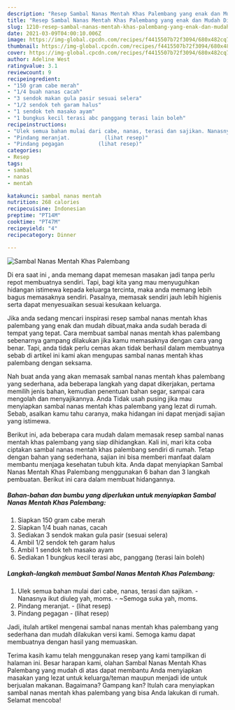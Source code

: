 ```yaml
---
description: "Resep Sambal Nanas Mentah Khas Palembang yang enak dan Mudah Dibuat"
title: "Resep Sambal Nanas Mentah Khas Palembang yang enak dan Mudah Dibuat"
slug: 1210-resep-sambal-nanas-mentah-khas-palembang-yang-enak-dan-mudah-dibuat
date: 2021-03-09T04:00:10.006Z
image: https://img-global.cpcdn.com/recipes/f4415507b72f3094/680x482cq70/sambal-nanas-mentah-khas-palembang-foto-resep-utama.jpg
thumbnail: https://img-global.cpcdn.com/recipes/f4415507b72f3094/680x482cq70/sambal-nanas-mentah-khas-palembang-foto-resep-utama.jpg
cover: https://img-global.cpcdn.com/recipes/f4415507b72f3094/680x482cq70/sambal-nanas-mentah-khas-palembang-foto-resep-utama.jpg
author: Adeline West
ratingvalue: 3.1
reviewcount: 9
recipeingredient:
- "150 gram cabe merah"
- "1/4 buah nanas cacah"
- "3 sendok makan gula pasir sesuai selera"
- "1/2 sendok teh garam halus"
- "1 sendok teh masako ayam"
- "1 bungkus kecil terasi abc panggang terasi lain boleh"
recipeinstructions:
- "Ulek semua bahan mulai dari cabe, nanas, terasi dan sajikan. Nanasnya ikut diuleg yah, moms. ~Semoga suka yah, moms."
- "Pindang meranjat.           (lihat resep)"
- "Pindang pegagan           (lihat resep)"
categories:
- Resep
tags:
- sambal
- nanas
- mentah

katakunci: sambal nanas mentah 
nutrition: 268 calories
recipecuisine: Indonesian
preptime: "PT14M"
cooktime: "PT47M"
recipeyield: "4"
recipecategory: Dinner

---
```



![Sambal Nanas Mentah Khas Palembang](https://img-global.cpcdn.com/recipes/f4415507b72f3094/680x482cq70/sambal-nanas-mentah-khas-palembang-foto-resep-utama.jpg)

Di era  saat ini , anda memang dapat memesan masakan jadi tanpa perlu repot membuatnya sendiri. Tapi, bagi kita yang mau menyuguhkan hidangan istimewa kepada keluarga tercinta, maka anda memang lebih bagus memasaknya sendiri. Pasalnya, memasak sendiri jauh lebih higienis serta dapat menyesuaikan sesuai kesukaan keluarga.

Jika anda sedang mencari inspirasi resep sambal nanas mentah khas palembang yang enak dan mudah dibuat,maka anda sudah berada di tempat yang tepat. Cara membuat sambal nanas mentah khas palembang  sebenarnya gampang dilakukan jika kamu memasaknya dengan cara yang benar. Tapi, anda tidak perlu cemas akan tidak berhasil dalam membuatnya 
sebab di artikel ini kami akan mengupas sambal nanas mentah khas palembang dengan seksama.  



Nah buat anda yang akan memasak sambal nanas mentah khas palembang yang sederhana, ada beberapa langkah yang dapat dikerjakan, pertama memilih jenis bahan, kemudian penentuan bahan segar, sampai cara mengolah dan menyajikannya. Anda Tidak usah pusing jika mau menyiapkan sambal nanas mentah khas palembang yang lezat di rumah. Sebab, asalkan kamu  tahu caranya, maka hidangan ini dapat menjadi sajian yang istimewa.

Berikut ini, ada beberapa cara mudah dalam memasak resep sambal nanas mentah khas palembang yang siap dihidangkan. Kali ini, mari kita coba ciptakan sambal nanas mentah khas palembang sendiri di rumah. Tetap dengan bahan yang sederhana, sajian ini bisa memberi manfaat dalam membantu menjaga kesehatan tubuh kita. Anda dapat menyiapkan Sambal Nanas Mentah Khas Palembang menggunakan 6 bahan dan 3 langkah pembuatan. Berikut ini cara dalam membuat hidangannya.

<!--inarticleads1-->

##### Bahan-bahan dan bumbu yang diperlukan untuk menyiapkan Sambal Nanas Mentah Khas Palembang:

1. Siapkan 150 gram cabe merah
1. Siapkan 1/4 buah nanas, cacah
1. Sediakan 3 sendok makan gula pasir (sesuai selera)
1. Ambil 1/2 sendok teh garam halus
1. Ambil 1 sendok teh masako ayam
1. Sediakan 1 bungkus kecil terasi abc, panggang (terasi lain boleh)




<!--inarticleads2-->

##### Langkah-langkah membuat Sambal Nanas Mentah Khas Palembang:

1. Ulek semua bahan mulai dari cabe, nanas, terasi dan sajikan. - Nanasnya ikut diuleg yah, moms. - ~Semoga suka yah, moms.
1. Pindang meranjat. -           (lihat resep)
1. Pindang pegagan -           (lihat resep)




Jadi, itulah artikel mengenai  sambal nanas mentah khas palembang  yang sederhana dan mudah dilakukan versi kami. Semoga kamu dapat membuatnya dengan hasil yang memuaskan. 

Terima kasih kamu telah menggunakan resep yang kami tampilkan di halaman ini. Besar harapan kami, olahan  Sambal Nanas Mentah Khas Palembang yang mudah di atas dapat membantu Anda menyiapkan masakan yang lezat untuk keluarga/teman maupun menjadi ide untuk berjualan makanan. Bagaimana? Gampang kan? Itulah cara menyiapkan sambal nanas mentah khas palembang yang bisa Anda lakukan di rumah. Selamat mencoba!

